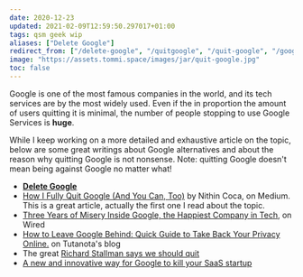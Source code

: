 ```yaml
---
date: 2020-12-23
updated: 2021-02-09T12:59:50.297017+01:00
tags: qsm geek wip
aliases: ["Delete Google"]
redirect_from: ["/delete-google", "/quitgoogle", "/quit-google", "/google"]
image: "https://assets.tommi.space/images/jar/quit-google.jpg"
toc: false
---
```

Google is one of the most famous companies in the world, and its tech services are by the most widely used. Even if the in proportion the amount of users quitting it is minimal, the number of people stopping to use Google Services is **huge**.

While I keep working on a more detailed and exhaustive article on the topic, below are some great writings about Google alternatives and about the reason why quitting Google is not nonsense. Note: quitting Google doesn't mean being against Google no matter what!

- [**Delete Google**](https://deletegoogle.com "Delete Google")
- [How I Fully Quit Google \(And You Can, Too\)](https://medium.com/s/story/how-i-fully-quit-google-and-you-can-too-4c2f3f85793a "How I Fully Quit Google \(And You Can, Too\) by Nithin Coca") by Nithin Coca, on Medium.\
This is a great article, actually the first one I read about the topic.
- [Three Years of Misery Inside Google, the Happiest Company in Tech](https://www.wired.com/story/inside-google-three-years-misery-happiest-company-tech/ "Three Years of Misery Inside Google, the Happiest Company in Tech on Wired"), on Wired
- [How to Leave Google Behind: Quick Guide to Take Back Your Privacy Online.](https://tutanota.com/blog/posts/how-to-leave-google-gmail/ "How to Leave Google Behind: Quick Guide to Take Back Your Privacy Online by Tutanota") on Tutanota's blog
- The great [Richard Stallman says we should quit](https://stallman.org/google.html "Quit Google on Richard Stallman's website")
- [A new and innovative way for Google to kill your SaaS startup](https://gomox.medium.com/google-safe-browsing-can-kill-your-startup-7d73c474b98d "A new and innovative way for Google to kill your SaaS startup")